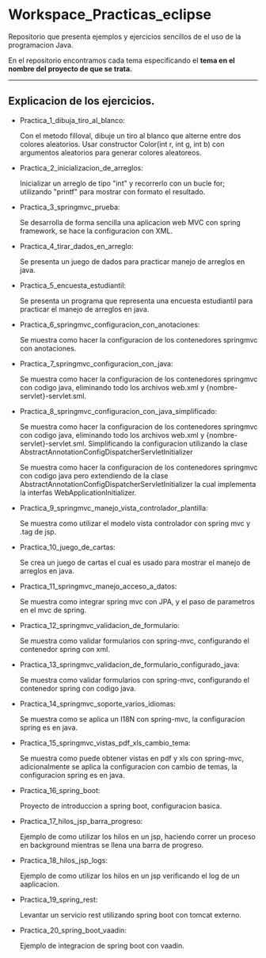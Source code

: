 # Workspace_Practicas_eclipse

Repositorio que presenta ejemplos y ejercicios sencillos de el uso de la programacion Java.

En el repositorio encontramos cada tema especificando el **tema en el nombre del proyecto de que se trata.**

--------------------------------------------------------------------------------------------------------------

## Explicacion de los ejercicios.

* Practica_1_dibuja_tiro_al_blanco: 

	Con el metodo filloval, dibuje un tiro al blanco que alterne entre dos colores aleatorios. Usar constructor Color(int r, int g, int b) con argumentos aleatorios para generar colores aleatoreos. 

* Practica_2_inicializacion_de_arreglos:

	Inicializar un arreglo de tipo "int" y recorrerlo con un bucle for; utilizando "printf" para mostrar con formato el resultado.

* Practica_3_springmvc_prueba:

	Se desarrolla de forma sencilla una aplicacion web MVC con spring framework, se hace la configuracion con XML.

* Practica_4_tirar_dados_en_arreglo:

	Se presenta un juego de dados para practicar manejo de arreglos en java.

* Practica_5_encuesta_estudiantil:

	Se presenta un programa que representa una encuesta estudiantil para practicar el manejo de arreglos en java.

* Practica_6_springmvc_configuracion_con_anotaciones:

	Se muestra como hacer la configuracion de los contenedores springmvc con anotaciones.

* Practica_7_springmvc_configuracion_con_java:

	Se muestra como hacer la configuracion de los contenedores springmvc con codigo java, eliminando todo los archivos web.xml y {nombre-servlet}-servlet.sml.

* Practica_8_springmvc_configuracion_con_java_simplificado:

	Se muestra como hacer la configuracion de los contenedores springmvc con codigo java, eliminando todo los archivos web.xml y {nombre-servlet}-servlet.sml. Simplificando la configuracion utilizando la clase AbstractAnnotationConfigDispatcherServletInitializer

	Se muestra como hacer la configuracion de los contenedores springmvc con codigo java pero extendiendo de la clase AbstractAnnotationConfigDispatcherServletInitializer la cual implementa la interfas WebApplicationInitializer. 

* Practica_9_springmvc_manejo_vista_controlador_plantilla:

	Se muestra como utilizar el modelo vista controlador con spring mvc y .tag de jsp.

* Practica_10_juego_de_cartas:

	Se crea un juego de cartas el cual es usado para mostrar el manejo de arreglos en java.

* Practica_11_springmvc_manejo_acceso_a_datos:

	Se muestra como integrar spring mvc con JPA, y el paso de parametros en el mvc de spring.

* Practica_12_springmvc_validacion_de_formulario:

	Se muestra como validar formularios con spring-mvc, configurando el contenedor spring con xml.

* Practica_13_springmvc_validacion_de_formulario_configurado_java:

	Se muestra como validar formularios con spring-mvc, configurando el contenedor spring con codigo java.

* Practica_14_springmvc_soporte_varios_idiomas:

	Se muestra como se aplica un I18N con spring-mvc, la configuracion spring es en java.

* Practica_15_springmvc_vistas_pdf_xls_cambio_tema:

	Se muestra como puede obtener vistas en pdf y xls con spring-mvc, adicionalmente se aplica la configuracion con cambio de temas, la configuracion spring es en java.

* Practica_16_spring_boot:

	Proyecto de introduccion a spring boot, configuracion basica.

* Practica_17_hilos_jsp_barra_progreso:

	Ejemplo de como utilizar los hilos en un jsp, haciendo correr un proceso en background mientras se llena una barra de progreso.

* Practica_18_hilos_jsp_logs:
	
	Ejemplo de como utilizar los hilos en un jsp verificando el log de un aaplicacion.

* Practica_19_spring_rest:

	Levantar un servicio rest utilizando spring boot con tomcat externo.

* Practica_20_spring_boot_vaadin:

	Ejemplo de integracion de spring boot con vaadin. 

